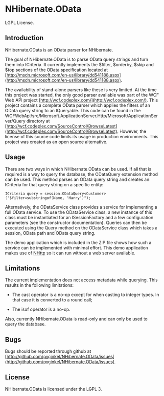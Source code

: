 # NHibernate.OData

LGPL License.

## Introduction

NHibernate.OData is an OData parser for NHibernate.

The goal of NHibernate.OData is to parse OData query strings and turn them
into ICriteria. It currently implements the $filter, $orderby, $skip and
$top sections of the OData specification located at
[http://msdn.microsoft.com/en-us/library/dd541188.aspx](http://msdn.microsoft.com/en-us/library/dd541188.aspx).

The availability of stand-alone parsers like these is very limited. At the time
this project was started, the only good parser available was part
of the WCF Web API project [http://wcf.codeplex.com/](http://wcf.codeplex.com/).
This project contains a complete OData parser which applies the filters
of an OData query string to an IQueryable. This code can be found in the
WCFWebApi/src/Microsoft.ApplicationServer.Http/Microsoft/ApplicationServer/Query
directory at [http://wcf.codeplex.com/SourceControl/BrowseLatest](http://wcf.codeplex.com/SourceControl/BrowseLatest).
However, the license of this source code limits its usage in production
environments. This project was created as an open source alternative.

## Usage

There are two ways in which NHibernate.OData can be used. If all that is required
is a way to query the database, the ODataQuery extension method can be used.
This method parses an OData query string and creates an ICriteria for that
query string on a specific entity:

    ICriteria query = session.ODataQuery<Customer>("$filter=substringof(Name, 'Harry')");

Alternatively, the ODataService class provides a service for implementing
a full OData service. To use the ODataService class, a new instance of this
class must be instantiated for an ISessionFactory and a few configuration
parameters (see the constructor documentation). Queries can then be
executed using the Query method on the ODataService class which takes a
session, OData path and OData query string.

The demo application which is included in the ZIP file shows how such a service
can be implemented with minimal effort. This demo application makes use of
[NHttp](http://github.com/pvginkel/NHttp) so it can run without a web
server available.

## Limitations

The current implementation does not access metadata while querying. This
results in the following limitations:

* The cast operator is a no-op except for when casting to integer types. In that case it is converted to a round call;

* The isof operator is a no-op.

Also, currently NHibernate.OData is read-only and can only be used to query
the database.

## Bugs

Bugs should be reported through github at
[http://github.com/pvginkel/NHibernate.OData/issues](http://github.com/pvginkel/NHibernate.OData/issues).

## License

NHibernate.OData is licensed under the LGPL 3.
